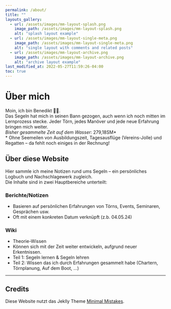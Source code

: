 ```yaml
---
permalink: /about/
title: ""
layouts_gallery:
  - url: /assets/images/mm-layout-splash.png
    image_path: /assets/images/mm-layout-splash.png
    alt: "splash layout example"
  - url: /assets/images/mm-layout-single-meta.png
    image_path: /assets/images/mm-layout-single-meta.png
    alt: "single layout with comments and related posts"
  - url: /assets/images/mm-layout-archive.png
    image_path: /assets/images/mm-layout-archive.png
    alt: "archive layout example"
last_modified_at: 2022-05-27T11:59:26-04:00
toc: true
---
```

# Über mich
Moin, ich bin Benedikt 👋🏻.<br>
Das Segeln hat mich in seinen Bann gezogen, auch wenn ich noch mitten im Lernprozess stecke. Jeder Törn, jedes Manöver und jede neue Erfahrung bringen mich weiter.<br>
*Bisher gesammelte Zeit auf dem Wasser:* 279,18SM*<br>
\* Ohne Seemeilen von Ausbildungszeit, Tagesausflüge (Vereins-Jolle) und Regatten – da fehlt noch einiges in der Rechnung!

## Über diese Website
Hier sammle ich meine Notizen rund ums Segeln – ein persönliches Logbuch und Nachschlagewerk zugleich.<br>
Die Inhalte sind in zwei Hauptbereiche unterteilt:

### Berichte/Notizen
- Basieren auf persönlichen Erfahrungen von Törns, Events, Seminaren, Gesprächen usw.
- Oft mit einem konkreten Datum verknüpft  (z.b. 04.05.24)

### Wiki
- Theorie-Wissen
- Können sich mit der Zeit weiter entwickeln, aufgrund neuer Erkentnissen.
- Teil 1: Segeln lernen & Segeln lehren
- Teil 2: Wissen das ich durch Erfahrungen gesammelt habe (Chartern, Törnplanung, Auf dem Boot, ...)

---

## Credits
Diese Website nutzt das Jeklly Theme [Minimal Mistakes](https://github.com/mmistakes/minimal-mistakes).

